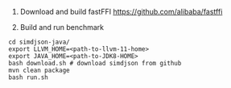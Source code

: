 1. Download and build fastFFI <https://github.com/alibaba/fastffi>

2. Build and run benchmark

```
cd simdjson-java/
export LLVM_HOME=<path-to-llvm-11-home>
export JAVA_HOME=<path-to-JDK8-HOME>
bash download.sh # download simdjson from github
mvn clean package
bash run.sh
```
